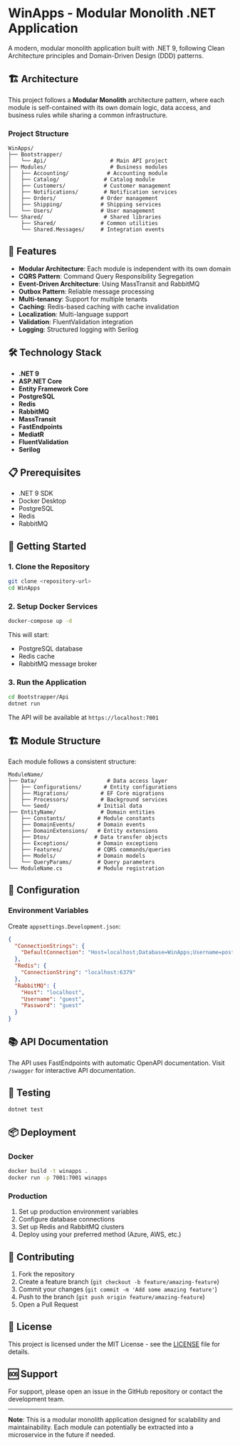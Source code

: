 # WinApps - Modular Monolith .NET Application

A modern, modular monolith application built with .NET 9, following Clean Architecture principles and Domain-Driven Design (DDD) patterns.

## 🏗️ Architecture

This project follows a **Modular Monolith** architecture pattern, where each module is self-contained with its own domain logic, data access, and business rules while sharing a common infrastructure.

### Project Structure

```
WinApps/
├── Bootstrapper/
│   └── Api/                    # Main API project
├── Modules/                    # Business modules
│   ├── Accounting/            # Accounting module
│   ├── Catalog/              # Catalog module
│   ├── Customers/            # Customer management
│   ├── Notifications/        # Notification services
│   ├── Orders/              # Order management
│   ├── Shipping/            # Shipping services
│   └── Users/               # User management
└── Shared/                   # Shared libraries
    ├── Shared/              # Common utilities
    └── Shared.Messages/     # Integration events
```

## 🚀 Features

- **Modular Architecture**: Each module is independent with its own domain
- **CQRS Pattern**: Command Query Responsibility Segregation
- **Event-Driven Architecture**: Using MassTransit and RabbitMQ
- **Outbox Pattern**: Reliable message processing
- **Multi-tenancy**: Support for multiple tenants
- **Caching**: Redis-based caching with cache invalidation
- **Localization**: Multi-language support
- **Validation**: FluentValidation integration
- **Logging**: Structured logging with Serilog

## 🛠️ Technology Stack

- **.NET 9**
- **ASP.NET Core**
- **Entity Framework Core**
- **PostgreSQL**
- **Redis**
- **RabbitMQ**
- **MassTransit**
- **FastEndpoints**
- **MediatR**
- **FluentValidation**
- **Serilog**

## 📋 Prerequisites

- .NET 9 SDK
- Docker Desktop
- PostgreSQL
- Redis
- RabbitMQ

## 🚀 Getting Started

### 1. Clone the Repository

```bash
git clone <repository-url>
cd WinApps
```

### 2. Setup Docker Services

```bash
docker-compose up -d
```

This will start:
- PostgreSQL database
- Redis cache
- RabbitMQ message broker

### 3. Run the Application

```bash
cd Bootstrapper/Api
dotnet run
```

The API will be available at `https://localhost:7001`

## 🏗️ Module Structure

Each module follows a consistent structure:

```
ModuleName/
├── Data/                      # Data access layer
│   ├── Configurations/       # Entity configurations
│   ├── Migrations/          # EF Core migrations
│   ├── Processors/          # Background services
│   └── Seed/               # Initial data
├── EntityName/              # Domain entities
│   ├── Constants/          # Module constants
│   ├── DomainEvents/       # Domain events
│   ├── DomainExtensions/   # Entity extensions
│   ├── Dtos/              # Data transfer objects
│   ├── Exceptions/         # Domain exceptions
│   ├── Features/           # CQRS commands/queries
│   ├── Models/             # Domain models
│   └── QueryParams/        # Query parameters
└── ModuleName.cs           # Module registration
```

## 🔧 Configuration

### Environment Variables

Create `appsettings.Development.json`:

```json
{
  "ConnectionStrings": {
    "DefaultConnection": "Host=localhost;Database=WinApps;Username=postgres;Password=password"
  },
  "Redis": {
    "ConnectionString": "localhost:6379"
  },
  "RabbitMQ": {
    "Host": "localhost",
    "Username": "guest",
    "Password": "guest"
  }
}
```

## 📚 API Documentation

The API uses FastEndpoints with automatic OpenAPI documentation. Visit `/swagger` for interactive API documentation.

## 🧪 Testing

```bash
dotnet test
```

## 📦 Deployment

### Docker

```bash
docker build -t winapps .
docker run -p 7001:7001 winapps
```

### Production

1. Set up production environment variables
2. Configure database connections
3. Set up Redis and RabbitMQ clusters
4. Deploy using your preferred method (Azure, AWS, etc.)

## 🤝 Contributing

1. Fork the repository
2. Create a feature branch (`git checkout -b feature/amazing-feature`)
3. Commit your changes (`git commit -m 'Add some amazing feature'`)
4. Push to the branch (`git push origin feature/amazing-feature`)
5. Open a Pull Request

## 📄 License

This project is licensed under the MIT License - see the [LICENSE](LICENSE) file for details.

## 🆘 Support

For support, please open an issue in the GitHub repository or contact the development team.

---

**Note**: This is a modular monolith application designed for scalability and maintainability. Each module can potentially be extracted into a microservice in the future if needed. 